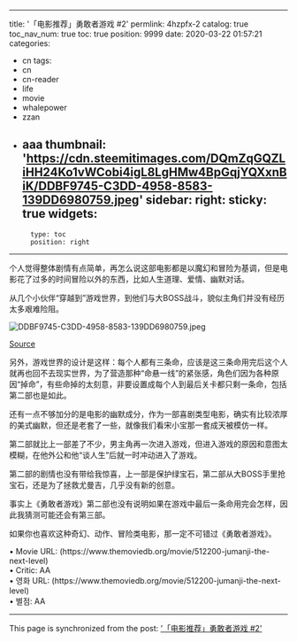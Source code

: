 
---
title: '「电影推荐」勇敢者游戏 #2'
permlink: 4hzpfx-2
catalog: true
toc_nav_num: true
toc: true
position: 9999
date: 2020-03-22 01:57:21
categories:
- cn
tags:
- cn
- cn-reader
- life
- movie
- whalepower
- zzan
- aaa
thumbnail: 'https://cdn.steemitimages.com/DQmZqGQZLiHH24Ko1vWCobi4igL8LgHMw4BpGqjYQXxnBiK/DDBF9745-C3DD-4958-8583-139DD6980759.jpeg'
sidebar:
    right:
        sticky: true
widgets:
    -
        type: toc
        position: right
---


个人觉得整体剧情有点简单，再怎么说这部电影都是以魔幻和冒险为基调，但是电影花了过多的时间冒险以外的东西，比如人生道理、爱情、幽默对话。

从几个小伙伴“穿越到”游戏世界，到他们与大BOSS战斗，貌似主角们并没有经历太多艰难险阻。

![DDBF9745-C3DD-4958-8583-139DD6980759.jpeg](https://cdn.steemitimages.com/DQmZqGQZLiHH24Ko1vWCobi4igL8LgHMw4BpGqjYQXxnBiK/DDBF9745-C3DD-4958-8583-139DD6980759.jpeg)


<a href="https://www.douban.com/doubanapp/dispatch?uri=/photo/2573549348/&dt_dapp=1">Source</a>

另外，游戏世界的设计是这样：每个人都有三条命，应该是这三条命用完后这个人就再也回不去现实世界，为了营造那种“命悬一线”的紧张感，角色们因为各种原因“掉命”，有些命掉的太刻意，非要设置成每个人到最后关卡都只剩一条命，包括第二部也是如此。

还有一点不够加分的是电影的幽默成分，作为一部喜剧类型电影，确实有比较浓厚的美式幽默，但还是老套了一些，就像我们看宋小宝那一套成天被模仿一样。

第二部就比上一部差了不少，男主角再一次进入游戏，但进入游戏的原因和意图太模糊，在他外公和他“谈人生”后就一时冲动进入了游戏。

第二部的剧情也没有带给我惊喜，上一部是保护绿宝石，第二部从大BOSS手里抢宝石，还是为了拯救尤曼吉，几乎没有新的创意。

事实上《勇敢者游戏》第二部也没有说明如果在游戏中最后一条命用完会怎样，因此我猜测可能还会有第三部。

如果你也喜欢这种奇幻、动作、冒险类电影，那一定不可错过《勇敢者游戏》。

<p> • Movie URL: (https://www.themoviedb.org/movie/512200-jumanji-the-next-level)<br> • Critic: AA<br> • 영화 URL: (https://www.themoviedb.org/movie/512200-jumanji-the-next-level)<br> • 별점: AA</p>

- - -

This page is synchronized from the post: ['「电影推荐」勇敢者游戏 #2'](https://steemit.com/@mrspointm/4hzpfx-2)
